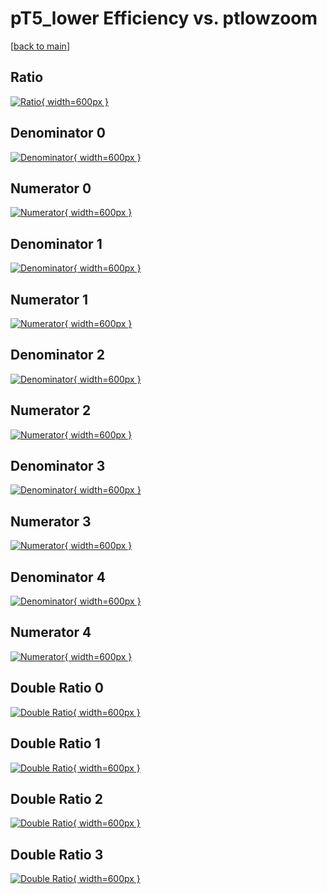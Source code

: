 # pT5_lower Efficiency vs. ptlowzoom

[[back to main](./)]



## Ratio

[![Ratio](../mtv/var/pT5_lower_base_13_1_eff_ptlowzoom.png){ width=600px }](../mtv/var/pT5_lower_base_13_1_eff_ptlowzoom.pdf)

## Denominator 0

[![Denominator](../mtv/den/pT5_lower_base_13_1_eff_ptlowzoom_den0.png){ width=600px }](../mtv/den/pT5_lower_base_13_1_eff_ptlowzoom_den0.pdf)

## Numerator 0

[![Numerator](../mtv/num/pT5_lower_base_13_1_eff_ptlowzoom_num0.png){ width=600px }](../mtv/num/pT5_lower_base_13_1_eff_ptlowzoom_num0.pdf)

## Denominator 1

[![Denominator](../mtv/den/pT5_lower_base_13_1_eff_ptlowzoom_den1.png){ width=600px }](../mtv/den/pT5_lower_base_13_1_eff_ptlowzoom_den1.pdf)

## Numerator 1

[![Numerator](../mtv/num/pT5_lower_base_13_1_eff_ptlowzoom_num1.png){ width=600px }](../mtv/num/pT5_lower_base_13_1_eff_ptlowzoom_num1.pdf)

## Denominator 2

[![Denominator](../mtv/den/pT5_lower_base_13_1_eff_ptlowzoom_den2.png){ width=600px }](../mtv/den/pT5_lower_base_13_1_eff_ptlowzoom_den2.pdf)

## Numerator 2

[![Numerator](../mtv/num/pT5_lower_base_13_1_eff_ptlowzoom_num2.png){ width=600px }](../mtv/num/pT5_lower_base_13_1_eff_ptlowzoom_num2.pdf)

## Denominator 3

[![Denominator](../mtv/den/pT5_lower_base_13_1_eff_ptlowzoom_den3.png){ width=600px }](../mtv/den/pT5_lower_base_13_1_eff_ptlowzoom_den3.pdf)

## Numerator 3

[![Numerator](../mtv/num/pT5_lower_base_13_1_eff_ptlowzoom_num3.png){ width=600px }](../mtv/num/pT5_lower_base_13_1_eff_ptlowzoom_num3.pdf)

## Denominator 4

[![Denominator](../mtv/den/pT5_lower_base_13_1_eff_ptlowzoom_den4.png){ width=600px }](../mtv/den/pT5_lower_base_13_1_eff_ptlowzoom_den4.pdf)

## Numerator 4

[![Numerator](../mtv/num/pT5_lower_base_13_1_eff_ptlowzoom_num4.png){ width=600px }](../mtv/num/pT5_lower_base_13_1_eff_ptlowzoom_num4.pdf)

## Double Ratio 0

[![Double Ratio](../mtv/ratio/pT5_lower_base_13_1_eff_ptlowzoom_ratio0.png){ width=600px }](../mtv/ratio/pT5_lower_base_13_1_eff_ptlowzoom_ratio0.pdf)

## Double Ratio 1

[![Double Ratio](../mtv/ratio/pT5_lower_base_13_1_eff_ptlowzoom_ratio1.png){ width=600px }](../mtv/ratio/pT5_lower_base_13_1_eff_ptlowzoom_ratio1.pdf)

## Double Ratio 2

[![Double Ratio](../mtv/ratio/pT5_lower_base_13_1_eff_ptlowzoom_ratio2.png){ width=600px }](../mtv/ratio/pT5_lower_base_13_1_eff_ptlowzoom_ratio2.pdf)

## Double Ratio 3

[![Double Ratio](../mtv/ratio/pT5_lower_base_13_1_eff_ptlowzoom_ratio3.png){ width=600px }](../mtv/ratio/pT5_lower_base_13_1_eff_ptlowzoom_ratio3.pdf)

